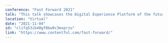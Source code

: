 ```yaml
---
conference: "Fast Forward 2021"
talk: "This talk showcases the Digital Experience Platform of the future. I will outline how we used to build DXP's and what needs to change to modernize them."
location: "Virtual"
date: "2021-11-04"
id: "clifq53ib40gf0bw9c3mxprzu"
link: "https://www.contentful.com/fast-forward/"
---
```


